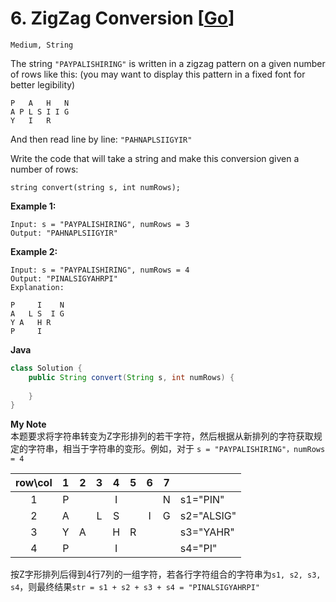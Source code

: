 # 6. ZigZag Conversion [[Go](https://github.com/Apollo4634/LeetCode/tree/master/src/string/solution/ZigZagConversion_6.java)]

```Medium, String```

The string `"PAYPALISHIRING"` is written in a zigzag pattern on a given number of rows like this: (you may want to display this pattern in a fixed font for better legibility)

```
P   A   H   N
A P L S I I G
Y   I   R
```

And then read line by line: `"PAHNAPLSIIGYIR"`

Write the code that will take a string and make this conversion given a number of rows:

```
string convert(string s, int numRows);
```

**Example 1:**

```
Input: s = "PAYPALISHIRING", numRows = 3
Output: "PAHNAPLSIIGYIR"
```

**Example 2:**

```
Input: s = "PAYPALISHIRING", numRows = 4
Output: "PINALSIGYAHRPI"
Explanation:

P     I    N
A   L S  I G
Y A   H R
P     I
```

**Java**
```java
class Solution {
    public String convert(String s, int numRows) {
        
    }
}
```

**My Note**  
​        本题要求将字符串转变为Z字形排列的若干字符，然后根据从新排列的字符获取规定的字符串，相当于字符串的变形。例如，对于 `s = "PAYPALISHIRING"，numRows = 4  `  

| row\col | 1 | 2 | 3 | 4 | 5 | 6 | 7 |  |
|:--:|:--:|:--:|:--:|:--:|:--:|:--:|:--:|:---|
| 1 | P | | | I | | | N | s1="PIN" |
| 2 | A | | L | S | | I | G | s2="ALSIG" |
| 3 | Y | A | | H | R | | | s3="YAHR" |
| 4 | P | | | I | | | | s4="PI" |

​        按Z字形排列后得到4行7列的一组字符，若各行字符组合的字符串为`s1, s2, s3, s4`，则最终结果`str = s1 + s2 + s3 + s4 = "PINALSIGYAHRPI"`


